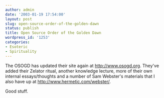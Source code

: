 ```yaml
---
author: admin
date: '2003-01-19 17:54:00'
layout: post
slug: open-source-order-of-the-golden-dawn
status: publish
title: Open Source Order of the Golden Dawn
wordpress_id: '1253'
categories:
- Esoteric
- Spirituality
---
```

The OSOGD has updated their site again at <a href="http://www.osogd.org">http://www.osogd.org</a>. They've added their Zelator ritual, another knowledge lecture, more of their own internal essays/thoughts and a number of Sam Webster's materials that I also have up at <a href="http://www.hermetic.com/webster/">http://www.hermetic.com/webster/</a>.

Good stuff.
